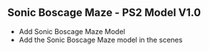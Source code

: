 ## Sonic Boscage Maze - PS2 Model V1.0
- Add Sonic Boscage Maze Model
- Add the Sonic Boscage Maze model in the scenes
